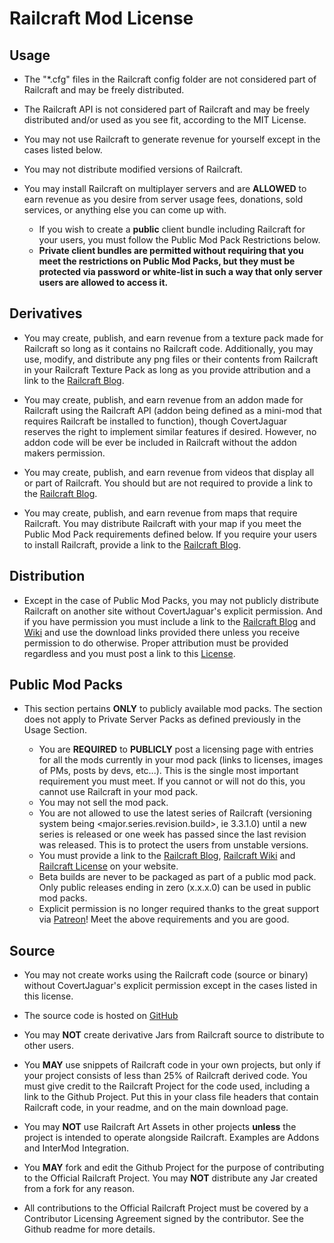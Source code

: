 # Railcraft Mod License

## Usage
  * The "*.cfg" files in the Railcraft config folder are not considered part of Railcraft and may be freely distributed.

  * The Railcraft API is not considered part of Railcraft and may be freely distributed and/or used as you see fit, according to the MIT License.

  * You may not use Railcraft to generate revenue for yourself except in the cases listed below.

  * You may not distribute modified versions of Railcraft.

  * You may install Railcraft on multiplayer servers and are **ALLOWED** to earn revenue as you desire from server usage fees, donations, sold services, or anything else you can come up with.
    * If you wish to create a **public** client bundle including Railcraft for your users, you must follow the Public Mod Pack Restrictions below.
    * **Private client bundles are permitted without requiring that you meet the restrictions on Public Mod Packs, but they must be protected via password or white-list in such a way that only server users are allowed to access it.**

## Derivatives
  * You may create, publish, and earn revenue from a texture pack made for Railcraft so long as it contains no Railcraft code. Additionally, you may use, modify, and distribute any png files or their contents from Railcraft in your Railcraft Texture Pack as long as you provide attribution and a link to the [Railcraft Blog](http://railcraft.info/).

  * You may create, publish, and earn revenue from an addon made for Railcraft using the Railcraft API (addon being defined as a mini-mod that requires Railcraft be installed to function), though CovertJaguar reserves the right to implement similar features if desired. However, no addon code will be ever be included in Railcraft without the addon makers permission.

  * You may create, publish, and earn revenue from videos that display all or part of Railcraft. You should but are not required to provide a link to the [Railcraft Blog](http://railcraft.info/).

  * You may create, publish, and earn revenue from maps that require Railcraft. You may distribute Railcraft with your map if you meet the Public Mod Pack requirements defined below. If you require your users to install Railcraft, provide a link to the [Railcraft Blog](http://railcraft.info/).
  
## Distribution
  * Except in the case of Public Mod Packs, you may not publicly distribute Railcraft on another site without CovertJaguar's explicit permission. And if you have permission you must include a link to the [Railcraft Blog](http://railcraft.info/) and [Wiki](http://railcraft.info/wiki) and use the download links provided there unless you receive permission to do otherwise. Proper attribution must be provided regardless and you must post a link to this [License](http://railcraft.info/wiki/info:license).

## Public Mod Packs
  * This section pertains **ONLY** to publicly available mod packs. The section does not apply to Private Server Packs as defined previously in the Usage Section.

    * You are **REQUIRED** to **PUBLICLY** post a licensing page with entries for all the mods currently in your mod pack (links to licenses, images of PMs, posts by devs, etc...). This is the single most important requirement you must meet. If you cannot or will not do this, you cannot use Railcraft in your mod pack.
    * You may not sell the mod pack.
    * You are not allowed to use the latest series of Railcraft (versioning system being <major.series.revision.build>, ie 3.3.1.0) until a new series is released or one week has passed since the last revision was released. This is to protect the users from unstable versions.
    * You must provide a link to the [Railcraft Blog](http://railcraft.info/), [Railcraft Wiki](http://railcraft.info/wiki) and [Railcraft License](http://railcraft.info/wiki/info:license) on your website.
    * Beta builds are never to be packaged as part of a public mod pack. Only public releases ending in zero (x.x.x.0) can be used in public mod packs.
    * Explicit permission is no longer required thanks to the great support via [Patreon](http://www.patreon.com/CovertJaguar)! Meet the above requirements and you are good.

## Source
  * You may not create works using the Railcraft code (source or binary) without CovertJaguar's explicit permission except in the cases listed in this license.

  * The source code is hosted on [GitHub](https://github.com/CovertJaguar/Railcraft)

  * You may **NOT** create derivative Jars from Railcraft source to distribute to other users.

  * You **MAY** use snippets of Railcraft code in your own projects, but only if your project consists of less than 25% of Railcraft derived code. You must give credit to the Railcraft Project for the code used, including a link to the Github Project. Put this in your class file headers that contain Railcraft code, in your readme, and on the main download page.
  
  * You may **NOT** use Railcraft Art Assets in other projects **unless** the project is intended to operate alongside Railcraft. Examples are Addons and InterMod Integration.

  * You **MAY** fork and edit the Github Project for the purpose of contributing to the Official Railcraft Project. You may **NOT** distribute any Jar created from a fork for any reason.
  
  * All contributions to the Official Railcraft Project must be covered by a Contributor Licensing Agreement signed by the contributor. See the Github readme for more details.  